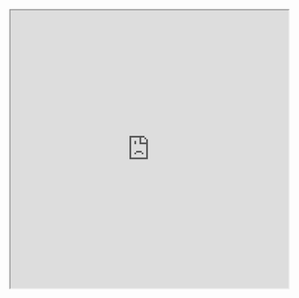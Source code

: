 <iframe src="https://en.wikipedia.org/wiki/Fort_Canning_Hill" width="500px" height="500px">

</iframe>
